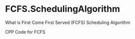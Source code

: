 # FCFS.SchedulingAlgorithm
What is First Come First Served (FCFS) Scheduling Algorithm

CPP Code for FCFS 
